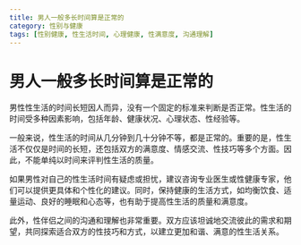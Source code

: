 ```yaml
---
title: 男人一般多长时间算是正常的
category: 性别与健康
tags: [性别健康, 性生活时间, 心理健康, 性满意度, 沟通理解]
---
```

# 男人一般多长时间算是正常的
男性性生活的时间长短因人而异，没有一个固定的标准来判断是否正常。性生活的时间受多种因素影响，包括年龄、健康状况、心理状态、性经验等。

一般来说，性生活的时间从几分钟到几十分钟不等，都是正常的。重要的是，性生活不仅仅是时间的长短，还包括双方的满意度、情感交流、性技巧等多个方面。因此，不能单纯以时间来评判性生活的质量。

如果男性对自己的性生活时间有疑虑或担忧，建议咨询专业医生或性健康专家，他们可以提供更具体和个性化的建议。同时，保持健康的生活方式，如均衡饮食、适量运动、良好的睡眠和心态等，也有助于提高性生活的质量和满意度。

此外，性伴侣之间的沟通和理解也非常重要。双方应该坦诚地交流彼此的需求和期望，共同探索适合双方的性技巧和方式，以建立更加和谐、满意的性生活关系。
